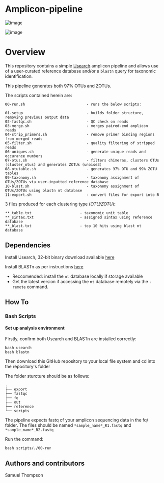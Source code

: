 # Amplicon-pipeline

![image](https://user-images.githubusercontent.com/69192049/170900440-2450f153-b4f8-41ec-acb8-57c4236aacd6.png) 

![image](https://user-images.githubusercontent.com/69192049/170900515-15534e55-0ca7-4b4d-aa84-35b0beb43fec.png)



# Overview 

This repository contains a simple  [Usearch](https://drive5.com/usearch/new5.html) amplicon pipeline and allows use of a user-curated reference database and/or a `blastn` query for taxonomic identification. 

This pipeline generates both 97% OTUs and ZOTUs.

The scripts contained herein are:

``` 
00-run.sh                            - runs the below scripts:

01-setup                             - builds folder structure, removing previous output data
02-fastqc.sh                         - QC check on reads
03-merge.sh                          - merges paired-end amplicon reads
04-strip_primers.sh                  - remove primer binding regions from merged reads
05-filter.sh                         - quality filtering of stripped reads 
06-uniques.sh                        - generate unique reads and occurance numbers
07-otus.sh                           - filters chimeras, clusters OTUs (cluster_otus) and generates ZOTUs (unoise3)
08-otutable.sh                       - generates 97% OTU and 99% ZOTU tables
09-taxonomy.sh                       - taxonomy assignment of OTUs/ZOTUs via user-inputted reference database
10-blast.sh                          - taxonomy assignment of OTUs/ZOTUs using blastn nt database
11-export.sh	                     - convert files for export into R

```
3 files produced for  each clustering type (*OTU/ZOTU*):

```
**_table.txt                      - taxonomic unit table
**_sintax.txt                     - assigned sintax using reference database
**_blast.txt                      - top 10 hits using blast nt database
```

## Dependencies 

Install Usearch, 32-bit binary download available [here](https://drive5.com/usearch/download.html)

Install BLASTn as per instructions [here](https://iamphioxus.org/2018/01/08/local-installation-of-ncbi-blast-together-with-the-nr-and-taxonomy-database/)
 - Reccomended: install the `nt` database locally if storage available
 - Get the latest version if accessing the `nt` database remotely via the `-remote` command.

## How To

### Bash Scripts

#### Set up analysis environment

Firstly, confirm both Usearch and BLASTn are installed correctly:
```
bash usearch
bash blastn
```

Then download this GitHub repository to your local file system and cd into the repository's folder

The folder sturcture should be as follows:
```
.
├── export
├── fastqc
├── fq
├── out
├── reference
└── scripts
```

The pipeline expects fastq of your amplicon sequencing data in the fq/ folder. The files should be named `*sample_name*_R1.fastq` and `*sample_name*_R2.fastq`

Run the command:
```
bash scripts/./00-run
```

## Authors and contributors
Samuel Thompson

                                   
